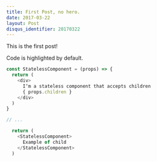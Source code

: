 ```yaml
---
title: First Post, no hero.
date: 2017-03-22
layout: Post
disqus_identifier: 20170322
---
```


This is the first post!

Code is highlighted by default.

```js
const StatelessComponent = (props) => {
  return (
    <div>
      I‘m a stateless component that accepts children
      { props.children }
    </div>
  )
}

// ...

  return (
    <StatelessComponent>
      Example of child
    </StatelessComponent>
  )
```

